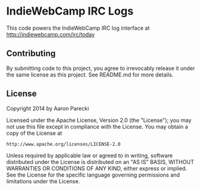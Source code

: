 IndieWebCamp IRC Logs
=====================

This code powers the IndieWebCamp IRC log interface at http://indiewebcamp.com/irc/today



Contributing
------------

By submitting code to this project, you agree to irrevocably release it under the same license as this project. See README.md for more details.



License
-------

Copyright 2014 by Aaron Parecki

Licensed under the Apache License, Version 2.0 (the "License");
you may not use this file except in compliance with the License.
You may obtain a copy of the License at

    http://www.apache.org/licenses/LICENSE-2.0

Unless required by applicable law or agreed to in writing, software
distributed under the License is distributed on an "AS IS" BASIS,
WITHOUT WARRANTIES OR CONDITIONS OF ANY KIND, either express or implied.
See the License for the specific language governing permissions and
limitations under the License.
